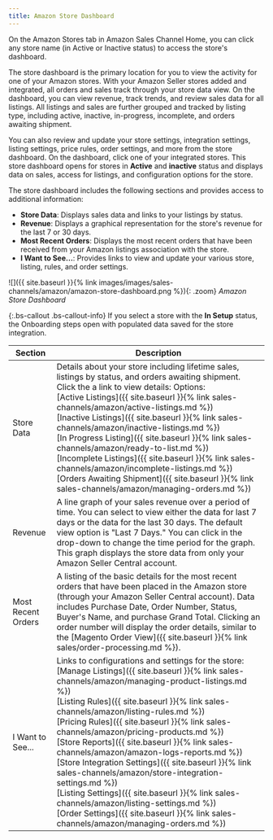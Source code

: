 ```yaml
---
title: Amazon Store Dashboard
---
```



On the Amazon Stores tab in Amazon Sales Channel Home, you can click any store name (in Active or Inactive status) to access the store's dashboard.

The store dashboard is the primary location for you to view the activity for one of your Amazon stores. With your Amazon Seller stores added and integrated, all orders and sales track through your store data view. On the dashboard, you can view revenue, track trends, and review sales data for all listings. All listings and sales are further grouped and tracked by listing type, including active, inactive, in-progress, incomplete, and orders awaiting shipment.

You can also review and update your store settings, integration settings, listing settings, price rules, order settings, and more from the store dashboard. On the dashboard, click one of your integrated stores. This store dashboard opens for stores in **Active** and **inactive** status and displays data on sales, access for listings, and configuration options for the store.

The store dashboard includes the following sections and provides access to additional information:

- **Store Data**: Displays sales data and links to your listings by status.
- **Revenue**: Displays a graphical representation for the store's revenue for the last 7 or 30 days.
- **Most Recent Orders**: Displays the most recent orders that have been received from your Amazon listings association with the store.
- **I Want to See...**: Provides links to view and update your various store, listing, rules, and order settings.

![]({{ site.baseurl }}{% link images/images/sales-channels/amazon/amazon-store-dashboard.png %}){: .zoom}
_Amazon Store Dashboard_

{:.bs-callout .bs-callout-info}
If you select a store with the **In Setup** status, the Onboarding steps open with populated data saved for the store integration.

|Section|Description|
|--- |--- |
|Store Data|Details about your store including lifetime sales, listings by status, and orders awaiting shipment. Click the a link to view details: Options:<br />[Active Listings]({{ site.baseurl }}{% link sales-channels/amazon/active-listings.md %})<br />[Inactive Listings]({{ site.baseurl }}{% link sales-channels/amazon/inactive-listings.md %})<br />[In Progress Listing]({{ site.baseurl }}{% link sales-channels/amazon/ready-to-list.md %})<br />[Incomplete Listings]({{ site.baseurl }}{% link sales-channels/amazon/incomplete-listings.md %})<br />[Orders Awaiting Shipment]({{ site.baseurl }}{% link sales-channels/amazon/managing-orders.md %})|
|Revenue|A line graph of your sales revenue over a period of time. You can select to view either the data for last 7 days or the data for the last 30 days. The default view option is "Last 7 Days." You can click in the drop-down to change the time period for the graph. This graph displays the store data from only your Amazon Seller Central account.|
|Most Recent Orders|A listing of the basic details for the most recent orders that have been placed in the Amazon store (through your Amazon Seller Central account). Data includes Purchase Date, Order Number, Status, Buyer's Name, and purchase Grand Total. Clicking an order number will display the order details, similar to the [Magento Order View]({{ site.baseurl }}{% link sales/order-processing.md %}).|
|I Want to See...|Links to configurations and settings for the store:<br />[Manage Listings]({{ site.baseurl }}{% link sales-channels/amazon/managing-product-listings.md %})<br />[Listing Rules]({{ site.baseurl }}{% link sales-channels/amazon/listing-rules.md %})<br />[Pricing Rules]({{ site.baseurl }}{% link sales-channels/amazon/pricing-products.md %})<br />[Store Reports]({{ site.baseurl }}{% link sales-channels/amazon/amazon-logs-reports.md %})<br />[Store Integration Settings]({{ site.baseurl }}{% link sales-channels/amazon/store-integration-settings.md %})<br />[Listing Settings]({{ site.baseurl }}{% link sales-channels/amazon/listing-settings.md %})<br />[Order Settings]({{ site.baseurl }}{% link sales-channels/amazon/managing-orders.md %})|